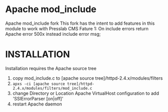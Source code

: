 Apache mod_include
================

Apache mod_include fork
This fork has the intent to add features in this module to work with Presslab CMS
Fature 1: On include errors return Apache error 500x instead include error msg;


INSTALLATION
============

Installation requires the Apache source tree 

1. copy mod_include.c to [apache source tree]/httpd-2.4.x/modules/filters
2. `apxs -ci [apache source tree]/httpd-2.4.x/modules/filters/mod_include.c`
3. change Directory or Location Apache VirtualHost configuration to add 'SSIErrorParser [on|off]'
4. restart Apache daemon


